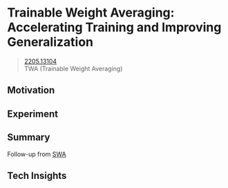 # Trainable Weight Averaging: Accelerating Training and Improving Generalization
> [2205.13104](https://arxiv.org/abs/2205.13104)<br>
> TWA (Trainable Weight Averaging)

## Motivation 

## Experiment

## Summary 
Follow-up from [SWA](https://github.com/YCChu1995/Paper-Summary/blob/main/1803_Averaging%20Weights%20Leads%20to%20Wider%20Optima%20and%20Better.md)

## Tech Insights 
